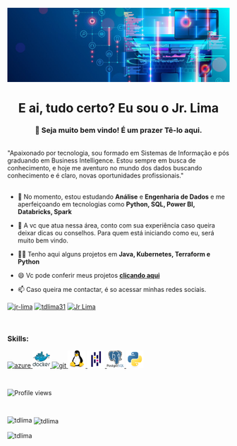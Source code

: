 ![banner](https://github.com/tdlima/images/blob/main/BRPT_HeroImage_Applications_16.jpg?raw=true)


<h1 align="center">E ai, tudo certo? Eu sou o Jr. Lima</h1>
<h3 align="center"> 👋 Seja muito bem vindo! É um prazer Tê-lo aqui.</h3>

<br/>
"Apaixonado por tecnologia, sou formado em Sistemas de Informação e pós graduando em Business Intelligence. Estou sempre em busca de conhecimento, e hoje me aventuro no mundo dos dados buscando conhecimento e é claro, novas oportunidades profissionais."
<br/>
<br/>

- 🔭 No momento, estou estudando **Análise** e **Engenharia de Dados** e me aperfeiçoando em tecnologias como **Python, SQL, Power BI, Databricks, Spark** 

- 🤔 A vc que atua nessa área, conto com sua experiência caso queira deixar dicas ou conselhos. Para quem está iniciando como eu, será muito bem vindo. 

- 👨‍💻 Tenho aqui alguns projetos em **Java, Kubernetes, Terraform e Python**

- 😄 Vc pode conferir meus projetos **[clicando aqui](https://github.com/tdlima/Projetos_em_Dados/)** 

- 📫 Caso queira me contactar, é so acessar minhas redes sociais. 

<p align="left">
<a href="https://linkedin.com/in/jr-lima" target="blank"><img align="center" src="https://raw.githubusercontent.com/rahuldkjain/github-profile-readme-generator/master/src/images/icons/Social/linked-in-alt.svg" alt="jr-lima" height="30" width="40" /></a>
<a href="https://instagram.com/tdlima31" target="blank"><img align="center" src="https://raw.githubusercontent.com/rahuldkjain/github-profile-readme-generator/master/src/images/icons/Social/instagram.svg" alt="tdlima31" height="30" width="40" /></a>
<a href="https://discord.gg/Jr Lima" target="blank"><img align="center" src="https://raw.githubusercontent.com/rahuldkjain/github-profile-readme-generator/master/src/images/icons/Social/discord.svg" alt="Jr Lima" height="30" width="40" /></a>
</p>
<br/>

<h3 align="left">Skills:</h3>
<p align="left"> <a href="https://azure.microsoft.com/en-in/" target="_blank" rel="noreferrer"> <img src="https://www.vectorlogo.zone/logos/microsoft_azure/microsoft_azure-icon.svg" alt="azure" width="40" height="40"/> </a> <a href="https://www.docker.com/" target="_blank" rel="noreferrer"> <img src="https://raw.githubusercontent.com/devicons/devicon/master/icons/docker/docker-original-wordmark.svg" alt="docker" width="40" height="40"/> </a> <a href="https://git-scm.com/" target="_blank" rel="noreferrer"> <img src="https://www.vectorlogo.zone/logos/git-scm/git-scm-icon.svg" alt="git" width="40" height="40"/> </a> <a href="https://www.linux.org/" target="_blank" rel="noreferrer"> <img src="https://raw.githubusercontent.com/devicons/devicon/master/icons/linux/linux-original.svg" alt="linux" width="40" height="40"/> </a> <a href="https://pandas.pydata.org/" target="_blank" rel="noreferrer"> <img src="https://raw.githubusercontent.com/devicons/devicon/2ae2a900d2f041da66e950e4d48052658d850630/icons/pandas/pandas-original.svg" alt="pandas" width="40" height="40"/> </a> <a href="https://www.postgresql.org" target="_blank" rel="noreferrer"> <img src="https://raw.githubusercontent.com/devicons/devicon/master/icons/postgresql/postgresql-original-wordmark.svg" alt="postgresql" width="40" height="40"/> </a> <a href="https://www.python.org" target="_blank" rel="noreferrer"> <img src="https://raw.githubusercontent.com/devicons/devicon/master/icons/python/python-original.svg" alt="python" width="40" height="40"/> </a> </p>
<br/>


![Profile views](https://gpvc.arturio.dev/tdlima)  

<br/>
<p><img align="left" src="https://github-readme-stats.vercel.app/api/top-langs?username=tdlima&show_icons=true&theme=dark&locale=en&layout=compact" alt="tdlima" /></p>

<p>&nbsp;<img align="center" src="https://github-readme-stats.vercel.app/api?username=tdlima&show_icons=true&theme=dark&locale=en" alt="tdlima" /></p>

<p><img align="center" src="https://github-readme-streak-stats.herokuapp.com/?user=tdlima&theme=dark" alt="tdlima" /></p>
